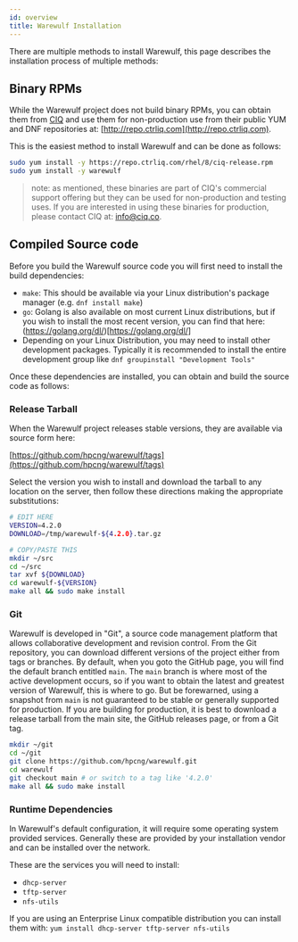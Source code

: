 ```yaml
---
id: overview
title: Warewulf Installation
---
```


There are multiple methods to install Warewulf, this page describes the installation process of multiple methods:

## Binary RPMs

While the Warewulf project does not build binary RPMs, you can obtain them from [CIQ](http://www.ciq.co) and use them for non-production use from their public YUM and DNF repositories at: [http://repo.ctrliq.com](http://repo.ctrliq.com).

This is the easiest method to install Warewulf and can be done as follows:

```bash
sudo yum install -y https://repo.ctrliq.com/rhel/8/ciq-release.rpm
sudo yum install -y warewulf
```

> note: as mentioned, these binaries are part of CIQ's commercial support offering but they can be used for non-production and testing uses. If you are interested in using these binaries for production, please contact CIQ at: [info@ciq.co](mailto:info@ciq.co).

## Compiled Source code

Before you build the Warewulf source code you will first need to install the build dependencies:

- `make`: This should be available via your Linux distribution's package manager (e.g. `dnf install make`)
- `go`: Golang is also available on most current Linux distributions, but if you wish to install the most recent version, you can find that here: (https://golang.org/dl/)[https://golang.org/dl/]
- Depending on your Linux Distribution, you may need to install other development packages. Typically it is recommended to install the entire development group like `dnf groupinstall "Development Tools"`

Once these dependencies are installed, you can obtain and build the source code as follows:

### Release Tarball

When the Warewulf project releases stable versions, they are available via source form here:

[https://github.com/hpcng/warewulf/tags](https://github.com/hpcng/warewulf/tags)

Select the version you wish to install and download the tarball to any location on the server, then follow these directions making the appropriate substitutions:

```bash
# EDIT HERE
VERSION=4.2.0
DOWNLOAD=/tmp/warewulf-${4.2.0}.tar.gz

# COPY/PASTE THIS
mkdir ~/src
cd ~/src
tar xvf ${DOWNLOAD}
cd warewulf-${VERSION}
make all && sudo make install
```

### Git

Warewulf is developed in "Git", a source code management platform that allows collaborative development and revision control. From the Git repository, you can download different versions of the project either from tags or branches. By default, when you goto the GitHub page, you will find the default branch entitled `main`. The `main` branch is where most of the active development occurs, so if you want to obtain the latest and greatest version of Warewulf, this is where to go. But be forewarned, using a snapshot from `main` is not guaranteed to be stable or generally supported for production. If you are building for production, it is best to download a release tarball from the main site, the GitHub releases page, or from a Git tag.

```bash
mkdir ~/git
cd ~/git
git clone https://github.com/hpcng/warewulf.git
cd warewulf
git checkout main # or switch to a tag like '4.2.0'
make all && sudo make install
```

### Runtime Dependencies

In Warewulf's default configuration, it will require some operating system provided services. Generally these are provided by your installation vendor and can be installed over the network.

These are the services you will need to install:

- `dhcp-server`
- `tftp-server`
- `nfs-utils`

If you are using an Enterprise Linux compatible distribution you can install them with: `yum install dhcp-server tftp-server nfs-utils`
